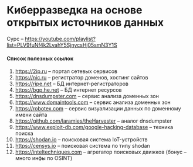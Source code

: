# Киберразведка на основе открытых источников данных

Сурс – https://youtube.com/playlist?list=PLV9fuNf4k2LvahY5SjnycsHj05smN3Y1S



#### Список полезных ссылок

1) https://2ip.ru – портал сетевых сервисов
2) https://nic.ru – регистратор доменов, хостинг сайтов
3) https://ripe.net – БД интернет-регистраторов
4) https://bgp.he.net – БД интернет ресурсов
5) https://dnsdumpster.com – сервис анализа доменных зон
6) https://www.domaintools.com – сервис анализа доменных зон
7) https://robotex.com – сервис визуализации данных по доменному имени сайта
8) https://github.com/laramies/theHarvester – аналог dnsdumpster
9) https://www.exploit-db.com/google-hacking-database – техника поиска
10) https://shodan.io – поисковая система IoT-устройств
11) https://censys.io – поисковая система по типу shodan
12) https://inteltechniques.com – агрегатор поисковых движков (бонус – много инфы по OSINT)